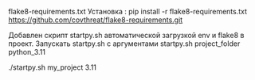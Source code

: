 flake8-requirements.txt
Установка :
pip install -r flake8-requirements.txt
https://github.com/covthreat/flake8-requirements.git

Добавлен скрипт startpy.sh автоматической загрузкой env и flake8 в проект. 
Запускать startpy.sh с аргументами startpy.sh project_folder python_3.11

./startpy.sh my_project 3.11
